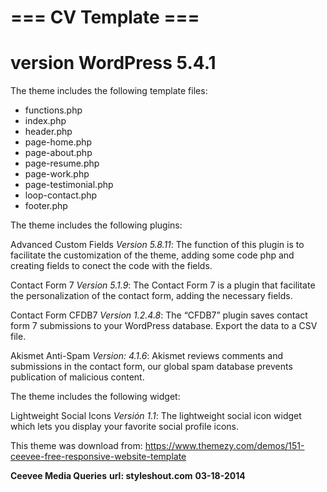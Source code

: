 # === CV Template ===

**version WordPress 5.4.1**
=====

The theme includes the following template files:


- functions.php
- index.php
- header.php
- page-home.php 
- page-about.php 
- page-resume.php 
- page-work.php 
- page-testimonial.php 
- loop-contact.php
- footer.php

The theme includes the following plugins:

Advanced Custom Fields *Version 5.8.11*:
The function of this plugin is to facilitate the customization of the theme, adding some code php and creating fields to conect the code with the fields.

Contact Form 7 *Version 5.1.9*:
The Contact Form 7 is a plugin that facilitate the personalization of the contact form, adding the necessary fields.

Contact Form CFDB7 *Version 1.2.4.8*:
The “CFDB7” plugin saves contact form 7 submissions to your WordPress database. Export the data to a CSV file.

Akismet Anti-Spam *Version: 4.1.6*:
Akismet reviews comments and submissions in the contact form, our global spam database prevents publication of malicious content.

The theme includes the following widget:

Lightweight Social Icons *Versión 1.1*:
The lightweight social icon widget which lets you display your favorite social profile icons.

This theme was download from:
https://www.themezy.com/demos/151-ceevee-free-responsive-website-template


**Ceevee Media Queries**
 **url: styleshout.com**
     **03-18-2014**







